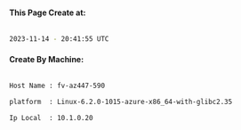
   
#### This Page Create at:

```bash

2023-11-14 - 20:41:55 UTC

```

#### Create By Machine:

```bash

Host Name : fv-az447-590

platform  : Linux-6.2.0-1015-azure-x86_64-with-glibc2.35

Ip Local  : 10.1.0.20

```

